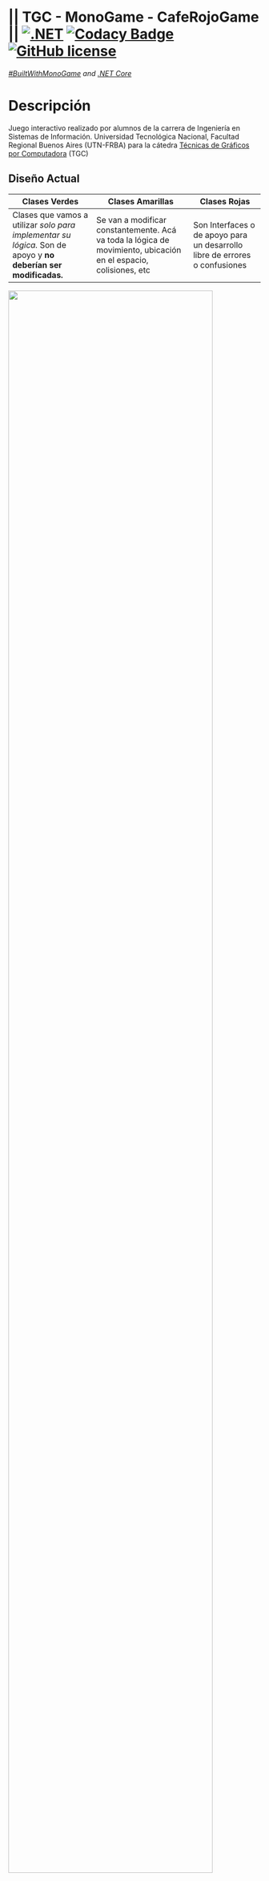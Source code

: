 # || TGC - MonoGame - CafeRojoGame || [![.NET](https://github.com/tgc-utn/tgc-monogame-tp/actions/workflows/dotnet.yml/badge.svg)](https://github.com/tgc-utn/tgc-monogame-tp/actions/workflows/dotnet.yml) [![Codacy Badge](https://app.codacy.com/project/badge/Grade/63382c4441444632b06d83dcc6dab106)](https://app.codacy.com/gh/tgc-utn/tgc-monogame-tp/dashboard?utm_source=gh&utm_medium=referral&utm_content=&utm_campaign=Badge_grade) [![GitHub license](https://img.shields.io/github/license/tgc-utn/tgc-monogame-tp.svg)](https://github.com/tgc-utn/tgc-monogame-tp/blob/master/LICENSE) 
*[#BuiltWithMonoGame](http://www.monogame.net) and [.NET Core](https://dotnet.microsoft.com)*

# Descripción

Juego interactivo realizado por alumnos de la carrera de Ingeniería en Sistemas de Información. Universidad Tecnológica Nacional, Facultad Regional Buenos Aires (UTN-FRBA) para la cátedra [Técnicas de Gráficos por Computadora](http://tgc-utn.github.io/) (TGC)

## Diseño Actual
Clases Verdes  |  Clases Amarillas | Clases Rojas
------- | ------------------| ------
Clases que vamos a utilizar *solo para implementar su lógica.* Son de apoyo y **no deberían ser modificadas.** | Se van a modificar constantemente. Acá va toda la lógica de movimiento, ubicación en el espacio, colisiones, etc | Son Interfaces o de apoyo para un desarrollo libre de errores o confusiones

<img src="https://user-images.githubusercontent.com/22857096/232848566-efbd58b0-4afa-4236-9829-bfb6537efde5.png" width=90% height=90%>


## ¿ Cómo jugar ?

> Acá la información de descarga y jugabilidad

## Integrantes

Legajo  |  Apellido, Nombre | Apodo
------- | ------------------| ------
1634161 |	Cabral, Sebastian Rolando |	----
1645020 |	Greco	Luca | ----
1523430 |	Montecchia, Eduardo	| ----
1590273 |	Nielsen Pellinacci, Juan Manuel	| _Juanma_
1605677 |	Veloso, Rocio Belen	| ----
1307198 |	Villegas Avalos,	Carlos Alejandro | _Charly_

## Capturas

> Acá las capturas
![screenshot1](https://github.com/tgc-utn/tgc-monogame-tp/blob/master/TGC.MonoGame.TP/Icon.bmp)
![screenshot2](https://github.com/tgc-utn/tgc-monogame-tp/blob/master/TGC.MonoGame.TP/Icon.bmp)

## Game Play

>Acá el Video Gameplay
[![Watch the video](https://img.youtube.com/vi/pgEwUC0jvH4/0.jpg)](https://www.youtube.com/playlist?list=PLRM4L32DjvnazuMl8wZlbpEYL5Qh63ulG)

